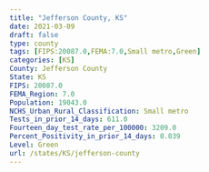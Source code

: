 ```yaml
---
title: "Jefferson County, KS"
date: 2021-03-09
draft: false
type: county
tags: [FIPS:20087.0,FEMA:7.0,Small metro,Green]
categories: [KS]
County: Jefferson County
State: KS
FIPS: 20087.0
FEMA_Region: 7.0
Population: 19043.0
NCHS_Urban_Rural_Classification: Small metro
Tests_in_prior_14_days: 611.0
Fourteen_day_test_rate_per_100000: 3209.0
Percent_Positivity_in_prior_14_days: 0.039
Level: Green
url: /states/KS/jefferson-county
---
```



